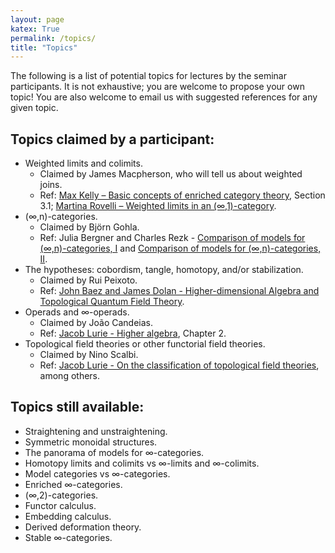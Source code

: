 ```yaml
---
layout: page
katex: True
permalink: /topics/
title: "Topics"
---
```


The following is a list of potential topics for lectures by the seminar participants.
It is not exhaustive; you are welcome to propose your own topic! You are also welcome
to email us with suggested references for any given topic.

## Topics claimed by a participant:

- Weighted limits and colimits.
  - Claimed by James Macpherson, who will tell us about weighted joins.
  - Ref: [Max Kelly – Basic concepts of enriched category theory](http://www.tac.mta.ca/tac/reprints/articles/10/tr10.pdf), Section 3.1; [Martina Rovelli – Weighted limits in an (∞,1)-category](https://arxiv.org/abs/1902.00805).
- (∞,n)-categories.
  - Claimed by Björn Gohla.
  - Ref: Julia Bergner and Charles Rezk - [Comparison of models for (∞,n)-categories, I](https://arxiv.org/abs/1204.2013) and [Comparison of models for (∞,n)-categories, II](https://arxiv.org/abs/1406.4182).
- The hypotheses: cobordism, tangle, homotopy, and/or stabilization.
  - Claimed by Rui Peixoto.
  - Ref: [John Baez and James Dolan - Higher-dimensional Algebra and Topological Quantum Field Theory](https://arxiv.org/abs/q-alg/9503002).
- Operads and ∞-operads.
  - Claimed by João Candeias.
  - Ref: [Jacob Lurie - Higher algebra](https://www.math.ias.edu/~lurie/papers/HA.pdf), Chapter 2.
- Topological field theories or other functorial field theories.
  - Claimed by Nino Scalbi.
  - Ref: [Jacob Lurie - On the classification of topological field theories](https://www.math.ias.edu/~lurie/papers/cobordism.pdf), among others.

## Topics still available:

- Straightening and unstraightening.
- Symmetric monoidal structures.
- The panorama of models for ∞-categories.
- Homotopy limits and colimits vs ∞-limits and ∞-colimits.
- Model categories vs ∞-categories.
- Enriched ∞-categories.
- (∞,2)-categories.
- Functor calculus.
- Embedding calculus.
- Derived deformation theory.
- Stable ∞-categories.

